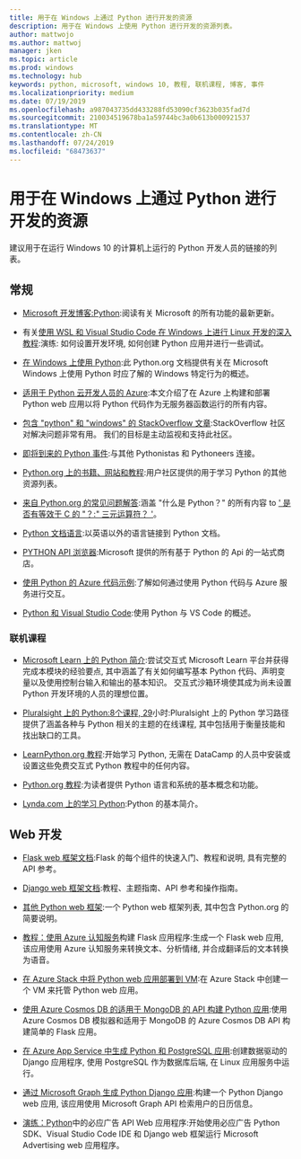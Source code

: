 ```yaml
---
title: 用于在 Windows 上通过 Python 进行开发的资源
description: 用于在 Windows 上使用 Python 进行开发的资源列表。
author: mattwojo
ms.author: mattwoj
manager: jken
ms.topic: article
ms.prod: windows
ms.technology: hub
keywords: python, microsoft, windows 10, 教程, 联机课程, 博客, 事件
ms.localizationpriority: medium
ms.date: 07/19/2019
ms.openlocfilehash: a987043735dd433288fd53090cf3623b035fad7d
ms.sourcegitcommit: 210034519678ba1a59744bc3a0b613b000921537
ms.translationtype: MT
ms.contentlocale: zh-CN
ms.lasthandoff: 07/24/2019
ms.locfileid: "68473637"
---
```

# <a name="resources-for-developing-with-python-on-windows"></a>用于在 Windows 上通过 Python 进行开发的资源

建议用于在运行 Windows 10 的计算机上运行的 Python 开发人员的链接的列表。

## <a name="general"></a>常规

- [Microsoft 开发博客:Python](https://devblogs.microsoft.com/python/):阅读有关 Microsoft 的所有功能的最新更新。

- 有关[使用 WSL 和 Visual Studio Code 在 Windows 上进行 Linux 开发的深入教程](https://devblogs.microsoft.com/commandline/an-in-depth-tutorial-on-linux-development-on-windows-with-wsl-and-visual-studio-code/):演练: 如何设置开发环境, 如何创建 Python 应用并进行一些调试。

- [在 Windows 上使用 Python](https://docs.python.org/3/using/windows.html):此 Python.org 文档提供有关在 Microsoft Windows 上使用 Python 时应了解的 Windows 特定行为的概述。

- [适用于 Python 云开发人员的 Azure](https://docs.microsoft.com/azure/python/):本文介绍了在 Azure 上构建和部署 Python web 应用以将 Python 代码作为无服务器函数运行的所有内容。

- [包含 "python" 和 "windows" 的 StackOverflow 文章](https://stackoverflow.com/questions/4750806/how-do-i-install-pip-on-windows/12476379):StackOverflow 社区对解决问题非常有用。 我们的目标是主动监视和支持此社区。

- [即将到来的 Python 事件](https://www.python.org/events/python-events):与其他 Pythonistas 和 Pythoneers 连接。

- [Python.org 上的书籍、网站和教程](https://wiki.python.org/moin/BeginnersGuide/Programmers):用户社区提供的用于学习 Python 的其他资源列表。

- [来自 Python.org 的常见问题解答](https://docs.python.org/3/faq/):涵盖 "什么是 Python？" 的所有内容 to [' 是否有等效于 C 的 "？:" 三元运算符？ '](https://docs.python.org/3/faq/programming.html#is-there-an-equivalent-of-c-s-ternary-operator)。

- [Python 文档语言](https://wiki.python.org/moin/Languages):以英语以外的语言链接到 Python 文档。

- [PYTHON API 浏览器](https://docs.microsoft.com/python/api/?view=azure-python):Microsoft 提供的所有基于 Python 的 Api 的一站式商店。

- [使用 Python 的 Azure 代码示例](https://azure.microsoft.com/en-us/resources/samples/?platform=python&sort=0):了解如何通过使用 Python 代码与 Azure 服务进行交互。

- [Python 和 Visual Studio Code](https://code.visualstudio.com/docs/languages/python):使用 Python 与 VS Code 的概述。


### <a name="online-courses"></a>联机课程

- [Microsoft Learn 上的 Python 简介](https://docs.microsoft.com/en-us/learn/modules/intro-to-python/):尝试交互式 Microsoft Learn 平台并获得完成本模块的经验要点, 其中涵盖了有关如何编写基本 Python 代码、声明变量以及使用控制台输入和输出的基本知识。 交互式沙箱环境使其成为尚未设置 Python 开发环境的人员的理想位置。

- [Pluralsight 上的 Python:8个课程, 29](https://app.pluralsight.com/paths/skills/python)小时:Pluralsight 上的 Python 学习路径提供了涵盖各种与 Python 相关的主题的在线课程, 其中包括用于衡量技能和找出缺口的工具。

- [LearnPython.org 教程](https://www.learnpython.org/):开始学习 Python, 无需在 DataCamp 的人员中安装或设置这些免费交互式 Python 教程中的任何内容。

- [Python.org 教程](https://docs.python.org/3/tutorial/index.html):为读者提供 Python 语言和系统的基本概念和功能。

- [Lynda.com 上的学习 Python](https://www.lynda.com/Python-tutorials/Learning-Python/661773-2.html):Python 的基本简介。

## <a name="web-development"></a>Web 开发

- [Flask web 框架文档](https://flask.palletsprojects.com/en/1.1.x/):Flask 的每个组件的快速入门、教程和说明, 具有完整的 API 参考。

- [Django web 框架文档](https://docs.djangoproject.com/en/2.2/):教程、主题指南、API 参考和操作指南。

- [其他 Python web 框架](https://wiki.python.org/moin/WebFrameworks):一个 Python web 框架列表, 其中包含 Python.org 的简要说明。

- [教程：使用 Azure 认知服务](https://docs.microsoft.com/azure/cognitive-services/translator/tutorial-build-flask-app-translation-synthesis)构建 Flask 应用程序:生成一个 Flask web 应用, 该应用使用 Azure 认知服务来转换文本、分析情绪, 并合成翻译后的文本转换为语音。

- [在 Azure Stack 中将 Python web 应用部署到 VM](https://docs.microsoft.com/azure-stack/user/azure-stack-dev-start-howto-vm-python):在 Azure Stack 中创建一个 VM 来托管 Python web 应用。

- [使用 Azure Cosmos DB 的适用于 MongoDB 的 API 构建 Python 应用](https://docs.microsoft.com/azure/cosmos-db/create-mongodb-flask):使用 Azure Cosmos DB 模拟器和适用于 MongoDB 的 Azure Cosmos DB API 构建简单的 Flask 应用。

- [在 Azure App Service 中生成 Python 和 PostgreSQL 应用](https://docs.microsoft.com/azure/app-service/containers/tutorial-python-postgresql-app):创建数据驱动的 Django 应用程序, 使用 PostgreSQL 作为数据库后端, 在 Linux 应用服务中运行。

- [通过 Microsoft Graph 生成 Python Django 应用](https://docs.microsoft.com/graph/tutorials/python):构建一个 Python Django web 应用, 该应用使用 Microsoft Graph API 检索用户的日历信息。

- [演练：Python](https://docs.microsoft.com/advertising/guides/walkthrough-web-application-python?view=bingads-13)中的必应广告 API Web 应用程序:开始使用必应广告 Python SDK、Visual Studio Code IDE 和 Django web 框架运行 Microsoft Advertising web 应用程序。

<!-- ## Data Science and Machine Learning

- Anaconda - brief description
- Canopy - brief description
- TensorFlow - brief description
- Scikit-Learn, Keras, PyTorch, etc - brief descriptions

## Desktop GUI app and IoT development

- PyQT - brief description
- PyJs - brief description
- PyGUI - brief descriptio
- Kivy - brief descriptio
- PyGTK - brief descriptio
- WxPython - brief description
- PyGame - brief description (with links to our internal games once they're done?) -->
